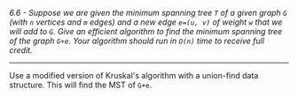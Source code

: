 *6.6 - Suppose we are given the minimum spanning tree `T` of a given graph `G` (with `n` vertices and `m` edges) and a new edge `e=(u, v)` of weight `w` that we will add to `G`. Give an efficient algorithm to find the minimum spanning tree of the graph `G+e`. Your algorithm should run in `O(n)` time to receive full credit.*
***
Use a modified version of Kruskal's algorithm with a union-find data structure. This will find the MST of `G+e`.
